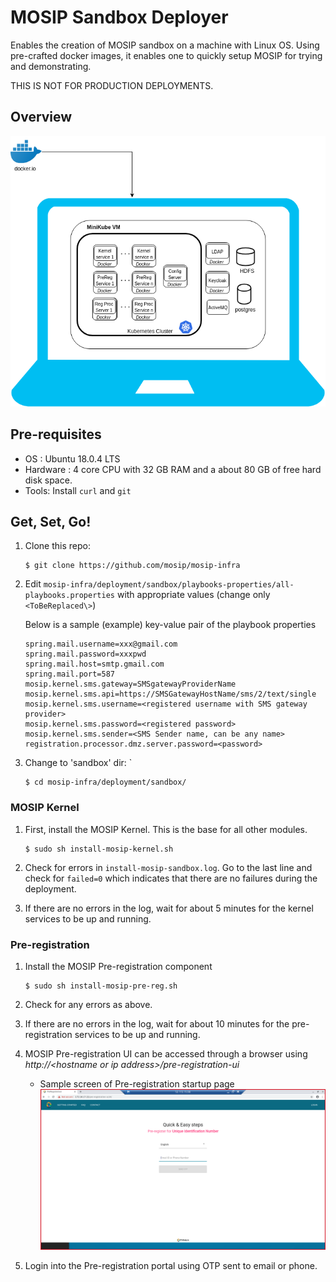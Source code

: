 # MOSIP Sandbox Deployer
  
Enables the creation of MOSIP sandbox on a machine with Linux OS.  Using pre-crafted docker images, it enables one to quickly setup MOSIP for trying and demonstrating. 

THIS IS NOT FOR PRODUCTION DEPLOYMENTS.  

## Overview
![](images/sandbox-overview.png)

## Pre-requisites
* OS : Ubuntu 18.0.4 LTS
* Hardware : 4 core CPU with 32 GB RAM and a about 80 GB of free hard disk space.
* Tools:  Install `curl` and `git`
      
## Get, Set, Go!
1.  Clone this repo:
    ```
    $ git clone https://github.com/mosip/mosip-infra
    ```
1.  Edit `mosip-infra/deployment/sandbox/playbooks-properties/all-playbooks.properties` with appropriate values (change only `<ToBeReplaced\>`)

    Below is a sample (example) key-value pair of the playbook properties
    ```
    spring.mail.username=xxx@gmail.com
    spring.mail.password=xxxpwd
    spring.mail.host=smtp.gmail.com
    spring.mail.port=587
    mosip.kernel.sms.gateway=SMSgatewayProviderName
    mosip.kernel.sms.api=https://SMSGatewayHostName/sms/2/text/single
    mosip.kernel.sms.username=<registered username with SMS gateway provider>
    mosip.kernel.sms.password=<registered password>
    mosip.kernel.sms.sender=<SMS Sender name, can be any name>
    registration.processor.dmz.server.password=<password>
    ```
          
1.  Change to 'sandbox' dir: `
    ```
    $ cd mosip-infra/deployment/sandbox/
    ````
### MOSIP Kernel
1. First, install the MOSIP Kernel.  This is the base for all other modules.
    ```
    $ sudo sh install-mosip-kernel.sh
    ```
1. Check for errors in `install-mosip-sandbox.log`.  Go to the last line and check for `failed=0` which indicates that there are no failures during the deployment.

1. If there are no errors in the log, wait for about 5 minutes for the kernel services to be up and running. 

### Pre-registration 
1. Install the MOSIP Pre-registration component
    ```
    $ sudo sh install-mosip-pre-reg.sh
    ```    
1. Check for any errors as above.

1. If there are no errors in the log, wait for about 10 minutes for the pre-registration services to be up and running.
 
1. MOSIP Pre-registration UI can be accessed through a browser using *http://\<hostname or ip address\>/pre-registration-ui*
   
    * Sample screen of Pre-registration startup page
![](images/pre-reg-screenshot.png)
          
1. Login into the Pre-registration portal using OTP sent to email or phone.  

